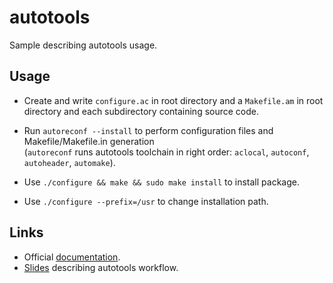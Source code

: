# autotools
Sample describing autotools usage.

## Usage

- Create and write `configure.ac` in root directory and a `Makefile.am` in root directory and each subdirectory containing source code.
  
- Run `autoreconf --install` to perform configuration files and Makefile/Makefile.in generation\
    (`autoreconf` runs autotools toolchain in right order: `aclocal`, `autoconf`, `autoheader`, `automake`).

- Use `./configure && make && sudo make install` to install package.

- Use `./configure --prefix=/usr` to change installation path.

## Links

- Official [documentation](https://www.gnu.org/software/automake/manual/html_node/Autotools-Introduction.html).
- [Slides](https://www.lrde.epita.fr/~adl/dl/autotools.pdf) describing autotools workflow.
